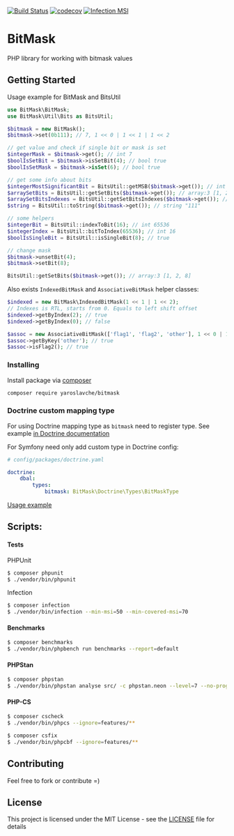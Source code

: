 [![Build Status](https://travis-ci.org/yaroslavche/BitMask.svg?branch=master)](https://travis-ci.org/yaroslavche/BitMask)
[![codecov](https://codecov.io/gh/yaroslavche/bitmask/branch/master/graph/badge.svg)](https://codecov.io/gh/yaroslavche/bitmask)
[![Infection MSI](https://badge.stryker-mutator.io/github.com/yaroslavche/BitMask/master)](https://infection.github.io)

# BitMask

PHP library for working with bitmask values

## Getting Started

Usage example for BitMask and BitsUtil
```php
use BitMask\BitMask;
use BitMask\Util\Bits as BitsUtil;

$bitmask = new BitMask();
$bitmask->set(0b111); // 7, 1 << 0 | 1 << 1 | 1 << 2

// get value and check if single bit or mask is set 
$integerMask = $bitmask->get(); // int 7
$boolIsSetBit = $bitmask->isSetBit(4); // bool true
$boolIsSetMask = $bitmask->isSet(6); // bool true

// get some info about bits
$integerMostSignificantBit = BitsUtil::getMSB($bitmask->get()); // int 3
$arraySetBits = BitsUtil::getSetBits($bitmask->get()); // array:3 [1, 2, 4]
$arraySetBitsIndexes = BitsUtil::getSetBitsIndexes($bitmask->get()); // array:3 [0, 1, 2]
$string = BitsUtil::toString($bitmask->get()); // string "111"

// some helpers
$integerBit = BitsUtil::indexToBit(16); // int 65536
$integerIndex = BitsUtil::bitToIndex(65536); // int 16
$boolIsSingleBit = BitsUtil::isSingleBit(8); // true

// change mask 
$bitmask->unsetBit(4);
$bitmask->setBit(8);

BitsUtil::getSetBits($bitmask->get()); // array:3 [1, 2, 8]
```

Also exists `IndexedBitMask` and `AssociativeBitMask` helper classes:
```php
$indexed = new BitMask\IndexedBitMask(1 << 1 | 1 << 2);
// Indexes is RTL, starts from 0. Equals to left shift offset
$indexed->getByIndex(2); // true
$indexed->getByIndex(0); // false

$assoc = new AssociativeBitMask(['flag1', 'flag2', 'other'], 1 << 0 | 1 << 1 | 1 << 2);
$assoc->getByKey('other'); // true
$assoc->isFlag2(); // true
``` 

### Installing

Install package via [composer](https://getcomposer.org/) 
```bash
composer require yaroslavche/bitmask
```

### Doctrine custom mapping type
For using Doctrine mapping type as `bitmask` need to register type. See example [in Doctrine documentation](https://www.doctrine-project.org/projects/doctrine-orm/en/latest/cookbook/custom-mapping-types.html)

For Symfony need only add custom type in Doctrine config:
```yaml
# config/packages/doctrine.yaml

doctrine:
    dbal:
        types:
            bitmask: BitMask\Doctrine\Types\BitMaskType

```

[Usage example](https://medium.com/@yaroslav429/symfony-4-doctrine-custom-mapping-type-1c8ff679f4c1)

## Scripts:
#### Tests
PHPUnit
```bash
$ composer phpunit
$ ./vendor/bin/phpunit
```
Infection
```bash
$ composer infection
$ ./vendor/bin/infection --min-msi=50 --min-covered-msi=70
```
#### Benchmarks
```bash
$ composer benchmarks
$ ./vendor/bin/phpbench run benchmarks --report=default
```
#### PHPStan
```bash
$ composer phpstan
$ ./vendor/bin/phpstan analyse src/ -c phpstan.neon --level=7 --no-progress -vvv --memory-limit=1024M
```
#### PHP-CS
```bash
$ composer cscheck
$ ./vendor/bin/phpcs --ignore=features/**
```
```bash
$ composer csfix
$ ./vendor/bin/phpcbf --ignore=features/**
```

## Contributing

Feel free to fork or contribute =)

## License

This project is licensed under the MIT License - see the [LICENSE](LICENSE) file for details
